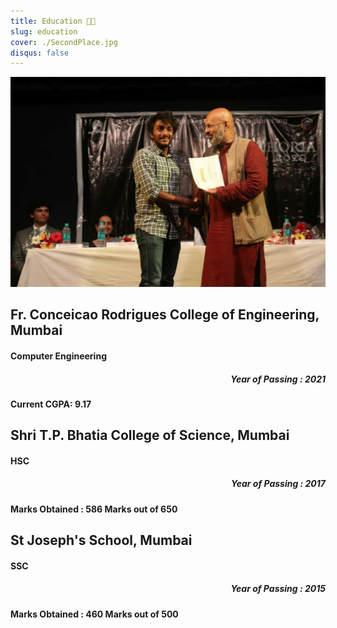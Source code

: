 ```yaml
---
title: Education 👨‍🎓
slug: education
cover: ./SecondPlace.jpg
disqus: false
---
```


![Second Place](SecondPlace.jpg)

## Fr. Conceicao Rodrigues College of Engineering, Mumbai
<h4>Computer Engineering</h4>
<h5 style="text-align: right">Year of Passing : 2021</h5>
<h4>Current CGPA: 9.17</h4>

## Shri T.P. Bhatia College of Science, Mumbai
<h4>HSC</h4>
<h5 style="text-align: right">Year of Passing : 2017</h5>
<h4>Marks Obtained : 586 Marks out of 650</h4>

## St Joseph's School, Mumbai

<h4>SSC</h4>
<h5 style="text-align: right">Year of Passing : 2015</h5>
<h4>Marks Obtained : 460 Marks out of 500</h4>